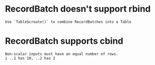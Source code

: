 # RecordBatch doesn't support rbind

    Use `Table$create()` to combine RecordBatches into a Table

# RecordBatch supports cbind

    Non-scalar inputs must have an equal number of rows.
    i ..1 has 10, ..2 has 2


